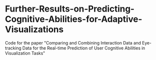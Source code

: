 # Further-Results-on-Predicting-Cognitive-Abilities-for-Adaptive-Visualizations
Code for the paper "Comparing and Combining Interaction Data and Eye-tracking Data for the Real-time Prediction of User Cognitive Abilities in Visualization Tasks"
